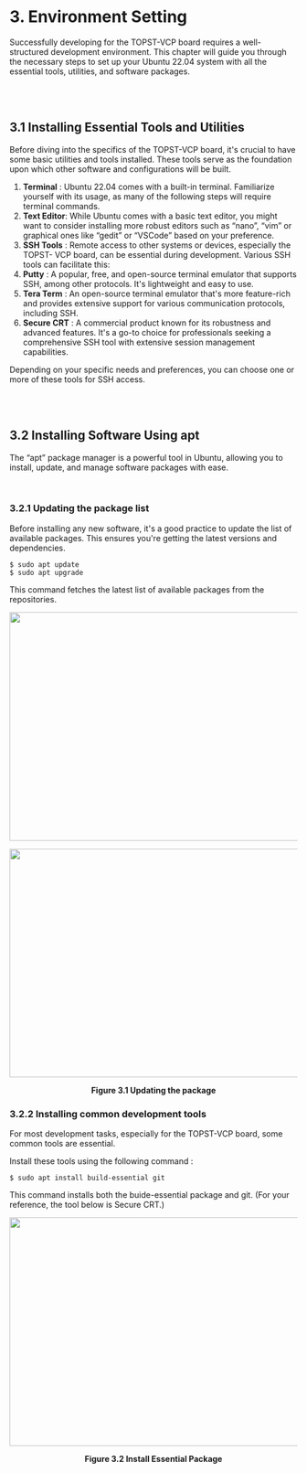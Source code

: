 # 3. Environment Setting

Successfully developing for the TOPST-VCP board requires a well-structured development environment. This chapter will guide you through the necessary steps to set up your Ubuntu 22.04 system with all the essential tools, utilities, and software packages.

<br/><br/>

## 3.1 Installing Essential Tools and Utilities

Before diving into the specifics of the TOPST-VCP board, it's crucial to have some basic utilities and tools installed. These tools serve as the foundation upon which other software and configurations will be built.

1. **Terminal** : Ubuntu 22.04 comes with a built-in terminal. Familiarize yourself with its usage, as many of the following steps will require terminal commands.
2. **Text Editor**: While Ubuntu comes with a basic text editor, you might want to consider installing more robust editors such as “nano”, “vim” or graphical ones like “gedit” or “VSCode” based on your preference.
3. **SSH Tools** : Remote access to other systems or devices, especially the TOPST- VCP board, can be essential during development. Various SSH tools can facilitate this:
4. **Putty** : A popular, free, and open-source terminal emulator that supports SSH, among other protocols. It's lightweight and easy to use.
5. **Tera Term** : An open-source terminal emulator that's more feature-rich and provides extensive support for various communication protocols, including SSH.
6. **Secure CRT** : A commercial product known for its robustness and advanced features. It's a go-to choice for professionals seeking a comprehensive SSH tool with extensive session management capabilities.

Depending on your specific needs and preferences, you can choose one or more of these tools for SSH access.

<br/><br/>

## 3.2 Installing Software Using apt

The “apt” package manager is a powerful tool in Ubuntu, allowing you to install, update, and manage software packages with ease.

<br/>

### 3.2.1 Updating the package list

Before installing any new software, it's a good practice to update the list of available packages. This ensures you're getting the latest versions and dependencies.

```
$ sudo apt update
$ sudo apt upgrade
```

This command fetches the latest list of available packages from the repositories.

<p align="center"><img src="https://github.com/topst-development/Documentation/assets/161264431/fcc7d0df-ff52-466a-b899-47e40bdcf330" width="700" height="400"></p>
<p align="center"><img src="https://github.com/topst-development/Documentation/assets/161264431/c7cb2453-042b-4c7b-ad0b-81e3e3fe3335" width="700" height="400"></p>
<p align="center"><strong>Figure 3.1 Updating the package</strong>

<br/>

### 3.2.2 Installing common development tools

For most development tasks, especially for the TOPST-VCP board, some common tools are essential.

Install these tools using the following command :

```
$ sudo apt install build-essential git
```

This command installs both the buide-essential package and git. (For your reference, the tool below is Secure CRT.)

<p align="center">
    <img src="https://github.com/Topst-Dev/Documentation/assets/144076415/6a5d052b-c48b-4e2c-b140-7039ea35d4fd" width="700" height="400">
</p>
<p align="center"><strong>Figure 3.2 Install Essential Package</strong></p>
